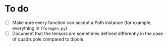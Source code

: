 # To do

- [ ] Make sure every function can accept a Path instance (for example, everything in ``fformgen.py``)
- [ ] Document that the tensors are sometimes defined differently in the case of quadrupole compared to dipole.
